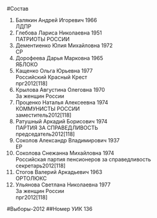 #Состав
1. Балякин Андрей Игоревич 1966   
    ЛДПР
2. Глебова Лариса Николаевна 1951   
    ПАТРИОТЫ РОССИИ
3. Дементиенко Юлия Михайловна 1972   
    СР
4. Дорофеева Дарья Марковна 1965   
    ЯБЛОКО
5. Кащенко Ольга Юрьевна 1977   
    Российский Красный Крест  
    прг2012[118]
6. Крылова Августина Олеговна 1970   
    За женщин России
7. Проценко Наталья Алексеевна 1974   
    КОММУНИСТЫ РОССИИ    
    заместитель2012[118]
8. Ратушный Аркадий Борисович 1974   
    ПАРТИЯ ЗА СПРАВЕДЛИВОСТЬ  
    председатель2012[118]
9. Соколов Александр Владимирович 1937   
    ЕР
10. Соколова Снежанна Михайловна 1974   
    Российская партия пенсионеров за справедливость  
    секретарь2012[118]
11. Стогов Валерий Аркадьевич 1963   
    ОРТОЛЮКС
12. Ульянова Светлана Николаевна 1977   
    За женщин России  
    прг2012[118]

#Выборы-2012
##Номер УИК
136
